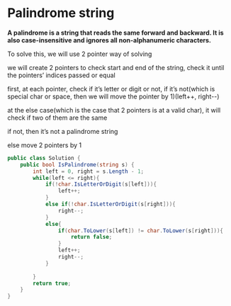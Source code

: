 # Palindrome string

**A palindrome is a string that reads the same forward and backward. It is also case-insensitive and ignores all non-alphanumeric characters.**

  

To solve this, we will use 2 pointer way of solving

we will create 2 pointers to check start and end of the string, check it until the pointers’ indices passed or equal

first, at each pointer, check if it’s letter or digit or not, if it’s not(which is special char or space, then we will move the pointer by 1)(left++, right--)

at the else case(which is the case that 2 pointers is at a valid char), it will check if two of them are the same

if not, then it’s not a palindrome string

else move 2 pointers by 1

  

```C#
public class Solution {
    public bool IsPalindrome(string s) {
        int left = 0, right = s.Length - 1;
        while(left <= right){
            if(!char.IsLetterOrDigit(s[left])){
                left++;
            }
            else if(!char.IsLetterOrDigit(s[right])){
                right--;
            }
            else{
                if(char.ToLower(s[left]) != char.ToLower(s[right])){
                    return false;
                }
                left++;
                right--;
            }
            
        }
        return true;
    }
}
```